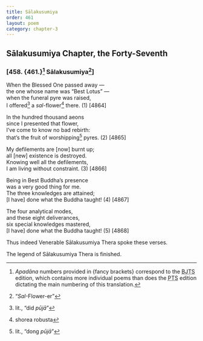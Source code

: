 ```yaml
---
title: Sālakusumiya
order: 461
layout: poem
category: chapter-3
---
```


## Sālakusumiya Chapter, the Forty-Seventh

### \[458. {461.}[^1] Sālakusumiya[^2]\]

When the Blessed One passed away —  
the one whose name was “Best Lotus” —  
when the funeral pyre was raised,  
I offered[^3] a *sal*-flower[^4] there. (1) \[4864\]

In the hundred thousand aeons  
since I presented that flower,  
I’ve come to know no bad rebirth:  
that’s the fruit of worshipping[^5] pyres. (2) \[4865\]

My defilements are \[now\] burnt up;  
all \[new\] existence is destroyed.  
Knowing well all the defilements,  
I am living without constraint. (3) \[4866\]

Being in Best Buddha’s presence  
was a very good thing for me.  
The three knowledges are attained;  
\[I have\] done what the Buddha taught! (4) \[4867\]

The four analytical modes,  
and these eight deliverances,  
six special knowledges mastered,  
\[I have\] done what the Buddha taught! (5) \[4868\]

Thus indeed Venerable Sālakusumiya Thera spoke these verses.

The legend of Sālakusumiya Thera is finished.

[^1]: *Apadāna* numbers provided in {fancy brackets} correspond to the <abbr title="Buddha Jayanthi Tripitaka Series">BJTS</abbr> edition, which contains more individual poems than does the <abbr title="Pali Text Society">PTS</abbr> edition dictating the main numbering of this translation.

[^2]: “*Sal*-Flower-er”

[^3]: lit., “did *pūjā*”

[^4]: shorea robusta

[^5]: lit., “dong *pūjā*”
